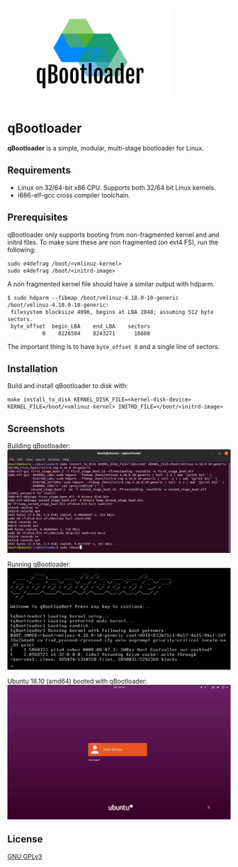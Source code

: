 ![Logo](qB_logo.png)

# qBootloader
**qBootloader** is a simple, modular, multi-stage bootloader for Linux. 

## Requirements
* Linux on 32/64-bit x86 CPU. Supports both 32/64 bit Linux kernels.
* i686-elf-gcc cross compiler toolchain.

## Prerequisites
qBootloader only supports booting from non-fragmented kernel and and initrd files.
To make sure these are non fragmented (on ext4 FS), run the following:

```
sudo e4defrag /boot/<vmlinuz-kernel>
sudo e4defrag /boot/<initrd-image>
```

A non fragmented kernel file should have a similar output with hdparm.

```
$ sudo hdparm --fibmap /boot/vmlinuz-4.18.0-10-generic 
/boot/vmlinuz-4.18.0-10-generic:
 filesystem blocksize 4096, begins at LBA 2048; assuming 512 byte sectors.
 byte_offset  begin_LBA    end_LBA    sectors
           0    8226584    8243271      16688
```

The important thing is to have `byte_offset 0` and a single line of sectors.

## Installation
Build and install qBootloader to disk with:
```
make install_to_disk KERNEL_DISK_FILE=<kernel-disk-device> KERNEL_FILE=/boot/<vmlinuz-kernel> INITRD_FILE=</boot/<initrd-image>
```

## Screenshots
Building qBootloader:
![Building qBootloader](https://raw.githubusercontent.com/shavitborisov/qBootloader/master/screenshots/1.png "Building qBootloader")

Running qBootloader:   
![Running qBootloader](https://raw.githubusercontent.com/shavitborisov/qBootloader/master/screenshots/2.png "Running qBootloader")

Ubuntu 18.10 (amd64) booted with qBootloader:
![Ubuntu 18.10 (amd64) booted with qBootloader](https://raw.githubusercontent.com/shavitborisov/qBootloader/master/screenshots/3.JPG "Ubuntu 18.10 (amd64) booted with qBootloader")

## License
[GNU GPLv3](https://choosealicense.com/licenses/gpl-3.0/)
